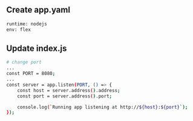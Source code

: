 ## Create app.yaml
```bash
runtime: nodejs
env: flex
```

## Update index.js
```bash
# change port
...
const PORT = 8080;
...
const server = app.listen(PORT, () => {
    const host = server.address().address;
    const port = server.address().port;

    console.log(`Running app listening at http://${host}:${port}`);
});
```
